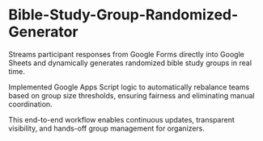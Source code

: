 # Bible-Study-Group-Randomized-Generator

Streams participant responses from Google Forms directly into Google Sheets and dynamically generates randomized bible study groups in real time.

Implemented Google Apps Script logic to automatically rebalance teams based on group size thresholds, ensuring fairness and eliminating manual coordination. 

This end-to-end workflow enables continuous updates, transparent visibility, and hands-off group management for organizers.
